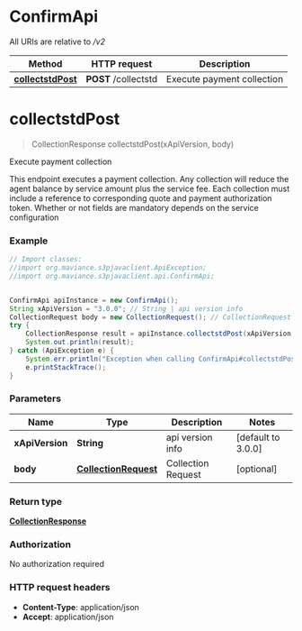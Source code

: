 # ConfirmApi

All URIs are relative to */v2*

Method | HTTP request | Description
------------- | ------------- | -------------
[**collectstdPost**](ConfirmApi.md#collectstdPost) | **POST** /collectstd | Execute payment collection

<a name="collectstdPost"></a>
# **collectstdPost**
> CollectionResponse collectstdPost(xApiVersion, body)

Execute payment collection

This endpoint executes a payment collection. Any collection will reduce the agent balance by service amount plus the service fee. Each collection must include a reference to corresponding quote and payment authorization token. Whether or not fields are mandatory depends on the service configuration

### Example
```java
// Import classes:
//import org.maviance.s3pjavaclient.ApiException;
//import org.maviance.s3pjavaclient.api.ConfirmApi;


ConfirmApi apiInstance = new ConfirmApi();
String xApiVersion = "3.0.0"; // String | api version info
CollectionRequest body = new CollectionRequest(); // CollectionRequest | Collection Request
try {
    CollectionResponse result = apiInstance.collectstdPost(xApiVersion, body);
    System.out.println(result);
} catch (ApiException e) {
    System.err.println("Exception when calling ConfirmApi#collectstdPost");
    e.printStackTrace();
}
```

### Parameters

Name | Type | Description  | Notes
------------- | ------------- | ------------- | -------------
 **xApiVersion** | **String**| api version info | [default to 3.0.0]
 **body** | [**CollectionRequest**](CollectionRequest.md)| Collection Request | [optional]

### Return type

[**CollectionResponse**](CollectionResponse.md)

### Authorization

No authorization required

### HTTP request headers

 - **Content-Type**: application/json
 - **Accept**: application/json

